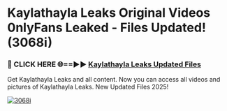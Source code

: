 # Kaylathayla Leaks Original Videos 0nlyFans Leaked - Files Updated! (3068i)

<h3>🔴 CLICK HERE 🌐==►► <a href="https://tinyurl.com/4seja8ks" rel="nofollow">Kaylathayla Leaks Updated Files</a></h3>

Get Kaylathayla Leaks and all content. Now you can access all videos and pictures of Kaylathayla Leaks. New Updated Files 2025!

[![3068i](https://i.imgur.com/EWjZXRe.gif)](https://tinyurl.com/4seja8ks)
